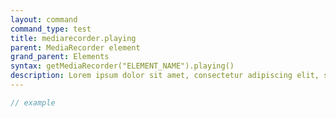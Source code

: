 ```yaml
---
layout: command
command_type: test
title: mediarecorder.playing
parent: MediaRecorder element
grand_parent: Elements
syntax: getMediaRecorder("ELEMENT_NAME").playing()
description: Lorem ipsum dolor sit amet, consectetur adipiscing elit, sed do eiusmod tempor incididunt ut labore et dolore magna aliqua. Ut enim ad minim veniam, quis nostrud exercitation ullamco laboris nisi ut aliquip ex ea commodo consequat.
---
```


```javascript
// example
```